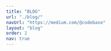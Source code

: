 ```yaml
---
title: "BLOG"
url: "./blog/"
navUrl: "https://medium.com/@codebase"
layout: "blog"
order: 2
nav: true
---
```

